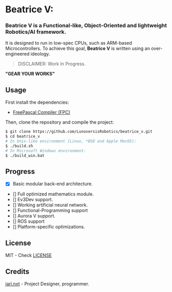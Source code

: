 # Beatrice V:


### **Beatrice V** is a **Functional-like, Object-Oriented and lightweight Robotics/AI framework**.

It is designed to run in low-spec CPUs, such as ARM-based Microcontrollers. To achieve this goal, **Beatrice V** is written using an over-engineered ideology.

> DISCLAIMER: Work In Progress.

**"GEAR YOUR WORKS"**




Usage
-----

First install the dependencies:
* [FreePascal Compiler (FPC)](freepascal.org)

Then, clone the repository and compile the project:

```sh
$ git clone https://github.com/LunoversisRobotics/beatrice_v.git
$ cd beatrice_v
# In Unix-like environment (Linux, *BSD and Apple MacOS):
$ ./build.sh
# In Microsoft Windows environment:
$ ./build_win.bat
```


Progress
--------

- [x]   Basic modular back-end architecture.
- []    Full optimized mathematics module.
- []    Ev3Dev support.
- []    Working artificial neural network.
- []    Functional-Programming support
- []    Aurora V support.
- []    ROS support
- []    Platform-specific optimizations.


License
-------
MIT - Check [LICENSE](./LICENSE)

Credits
-------

[jari.nxt](https://GitHub.com/1jari) - Project Designer, programmer.


